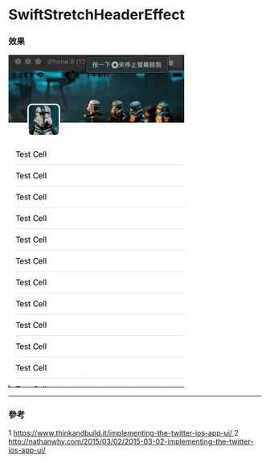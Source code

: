 # SwiftStretchHeaderEffect

### 效果
![Alt text](https://github.com/AlexanderChen5966/SwiftStretchHeaderEffect/blob/dev/Screenshots/1.gif )

---
### 參考
1  [https://www.thinkandbuild.it/implementing-the-twitter-ios-app-ui/
](https://www.thinkandbuild.it/implementing-the-twitter-ios-app-ui/)
2 [http://nathanwhy.com/2015/03/02/2015-03-02-implementing-the-twitter-ios-app-ui/
](http://nathanwhy.com/2015/03/02/2015-03-02-implementing-the-twitter-ios-app-ui/)
